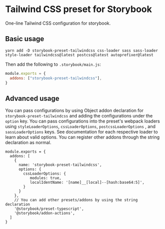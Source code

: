# Tailwind CSS preset for Storybook

One-line Tailwind CSS configuration for storybook.

## Basic usage

```
yarn add -D storybook-preset-tailwindcss css-loader sass sass-loader style-loader tailwindcss@latest postcss@latest autoprefixer@latest
```

Then add the following to `.storybook/main.js`:

```js
module.exports = {
  addons: ["storybook-preset-tailwindcss"],
}
```

## Advanced usage

You can pass configurations by using Object addon declaration for `storybook-preset-tailwindcss` and adding the configurations under the `option` key. You can pass configurations into the preset's webpack loaders using `styleLoaderOptions`, `cssLoaderOptions`, `postcssLoaderOptions` , and `sassLoaderOptions` keys. See documentation for each respective loader to learn about valid options. You can register other addons through the string declaration as normal.

```
module.exports = {
  addons: [
    {
      name: 'storybook-preset-tailwindcss',
      options: {
        cssLoaderOptions: {
           modules: true,
           localIdentName: '[name]__[local]--[hash:base64:5]',
        }
      }
    },
    // You can add other presets/addons by using the string declaration
    '@storybook/preset-typescript',
    '@storybook/addon-actions',
  ]
}
```
